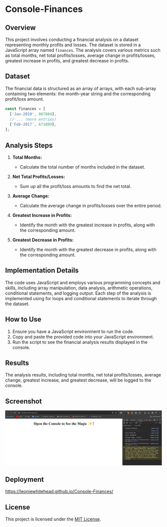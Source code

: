 # Console-Finances

## Overview

This project involves conducting a financial analysis on a dataset representing monthly profits and losses. The dataset is stored in a JavaScript array named `finances`. The analysis covers various metrics such as total months, net total profits/losses, average change in profits/losses, greatest increase in profits, and greatest decrease in profits.

## Dataset

The financial data is structured as an array of arrays, with each sub-array containing two elements: the month-year string and the corresponding profit/loss amount.

```javascript
const finances = [
  ['Jan-2010', 867884],
  // ... (more entries)
  ['Feb-2017', 671099],
];
```

## Analysis Steps

1. **Total Months:**
   - Calculate the total number of months included in the dataset.

2. **Net Total Profits/Losses:**
   - Sum up all the profit/loss amounts to find the net total.

3. **Average Change:**
   - Calculate the average change in profits/losses over the entire period.

4. **Greatest Increase in Profits:**
   - Identify the month with the greatest increase in profits, along with the corresponding amount.

5. **Greatest Decrease in Profits:**
   - Identify the month with the greatest decrease in profits, along with the corresponding amount.

## Implementation Details

The code uses JavaScript and employs various programming concepts and skills, including array manipulation, data analysis, arithmetic operations, conditional statements, and logging output. Each step of the analysis is implemented using for loops and conditional statements to iterate through the dataset.

## How to Use

1. Ensure you have a JavaScript environment to run the code.
2. Copy and paste the provided code into your JavaScript environment.
3. Run the script to see the financial analysis results displayed in the console.

## Results

The analysis results, including total months, net total profits/losses, average change, greatest increase, and greatest decrease, will be logged to the console.

## Screenshot
![Application Screenshot](https://github.com/LeonieWhitehead/Console-Finances/blob/main/images/Screenshot%202024-01-01%20234808.png?raw=true)


## Deployment
https://leoniewhitehead.github.io/Console-Finances/

## License

This project is licensed under the [MIT License](LICENSE). 
